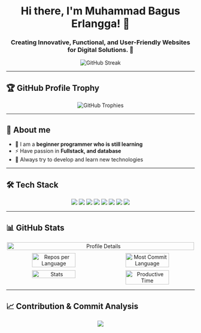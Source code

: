 <h1 align="center">Hi there, I'm Muhammad Bagus Erlangga! 👋</h1>
<h3 align="center">Creating Innovative, Functional, and User-Friendly Websites for Digital Solutions. 🚀</h3>

<p align="center">
  <img src="https://github-readme-streak-stats.herokuapp.com/?user=BagusErlanggaa&theme=radical" alt="GitHub Streak" />
</p>

---

## 🏆 GitHub Profile Trophy
<div align="center">
    <img src="https://github-profile-trophy.vercel.app/?username=BagusErlanggaa&theme=dracula&row=2&column=3&margin-w=8&margin-h=8&no-frame=true&no-bg=true" alt="GitHub Trophies">
</div>

---

## 👤 About me
- 🔭 I am a **beginner programmer who is still learning**
- ⚡ Have passion in **Fullstack, and database**
- 🎯 Always try to develop and learn new technologies

---

## 🛠️ Tech Stack
<p align="center">
  <img src="https://img.shields.io/badge/HTML5-%23E34F26.svg?style=for-the-badge&logo=html5&logoColor=white" />
  <img src="https://img.shields.io/badge/CSS3-%231572B6.svg?style=for-the-badge&logo=css3&logoColor=white" />
  <img src="https://img.shields.io/badge/TailwindCSS-%2306B6D4.svg?style=for-the-badge&logo=tailwindcss&logoColor=white" />
  <img src="https://img.shields.io/badge/PHP-%23777BB4.svg?style=for-the-badge&logo=php&logoColor=white" />
  <img src="https://img.shields.io/badge/Node.js-%23339933.svg?style=for-the-badge&logo=node.js&logoColor=white" />
  <img src="https://img.shields.io/badge/Express.js-000000?style=for-the-badge&logo=express&logoColor=white"/>
  <img src="https://img.shields.io/badge/Laravel-FF2D20?style=for-the-badge&logo=laravel&logoColor=white" />
  <img src="https://img.shields.io/badge/MySQL-005C84?style=for-the-badge&logo=mysql&logoColor=white" />
</p>

---

## 📊 GitHub Stats
<div align="center" style="display: flex; flex-wrap: wrap; justify-content: center; gap: 8px;">
    <img src="http://github-profile-summary-cards.vercel.app/api/cards/profile-details?username=BagusErlanggaa&theme=2077" alt="Profile Details" style="width: 100%; max-width: 500px;">
    <img src="http://github-profile-summary-cards.vercel.app/api/cards/repos-per-language?username=BagusErlanggaa&theme=2077" alt="Repos per Language" style="width: 48%; max-width: 300px;">
    <img src="http://github-profile-summary-cards.vercel.app/api/cards/most-commit-language?username=BagusErlanggaa&theme=2077" alt="Most Commit Language" style="width: 48%; max-width: 300px;">
    <img src="http://github-profile-summary-cards.vercel.app/api/cards/stats?username=BagusErlanggaa&theme=2077" alt="Stats" style="width: 48%; max-width: 300px;">
    <img src="http://github-profile-summary-cards.vercel.app/api/cards/productive-time?username=BagusErlanggaa&theme=2077&utcOffset=8" alt="Productive Time" style="width: 48%; max-width: 300px;">
</div>

---

## 📈 Contribution & Commit Analysis
<p align="center">
  <img src="https://github-readme-activity-graph.vercel.app/graph?username=BagusErlanggaa&theme=radical" />
</p>
